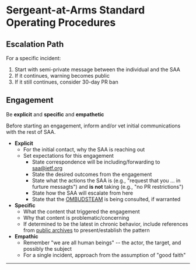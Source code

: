 # Sergeant-at-Arms Standard Operating Procedures

## Escalation Path

For a specific incident:

1. Start with semi-private message between the individual and the SAA
2. If it continues, warning becomes public
3. If it still continues, consider 30-day PR ban

## Engagement

Be **explicit** and **specific** and **empathetic**

Before starting an engagement, inform and/or vet initial communications with the rest of SAA.

* **Explicit**
  * For the initial contact, why the SAA is reaching out
  * Set expectations for this engagement
    * State correspondence will be including/forwarding to [saa@ietf.org][SAA-ML]
    * State the desired outcomes from the engagement
    * State what the actions the SAA is (e.g., "request that you ... in furture messagts") and **is not** taking (e.g., "no PR restrictions")
    * State how the SAA will escalate from here
    * State that the [OMBUDSTEAM] is being consulted, if warranted
* **Specific**
  * What the content that triggered the engagement
  * Why that content is problematic/concerning
  * If determined to be the latest in chronic behavior, include references from [public archives][IETF-ARC] to present/establish the pattern
* **Empathic**
  * Remember "we are all human beings" -- the actor, the target, and possibly the subject
  * For a single incident, approach from the assumption of "good faith"

---
[SAA-ML]: https://www.ietf.org/mailman/listinfo/saa
[IETF-ARC]: https://mailarchive.ietf.org/arch/browse/ietf/
[OMBUDSTEAM]: https://www.ietf.org/ombudsteam
